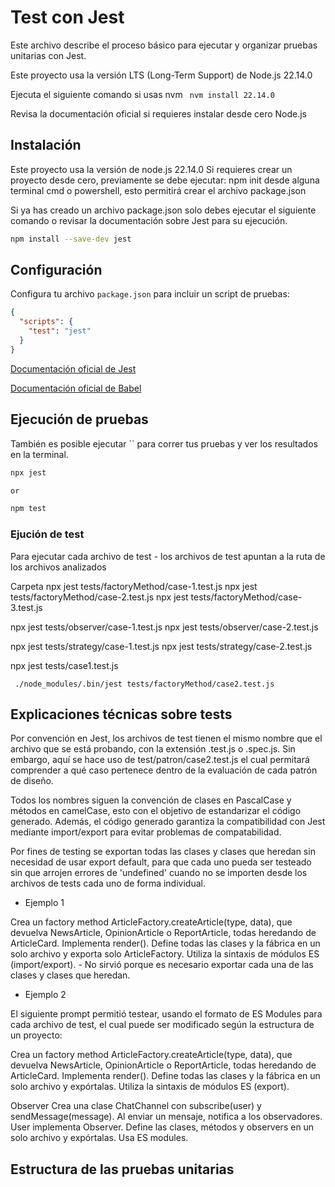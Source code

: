 # Test con Jest

Este archivo describe el proceso básico para ejecutar y organizar pruebas unitarias con Jest.

Este proyecto usa la versión LTS (Long-Term Support) de Node.js 22.14.0

Ejecuta el siguiente comando si usas nvm `
nvm install 22.14.0`

Revisa la documentación oficial si requieres instalar desde cero Node.js

## Instalación

Este proyecto usa la versión de node.js  22.14.0
Si requieres crear un proyecto desde cero, previamente se debe ejecutar: npm init desde alguna terminal cmd o powershell, esto permitirá crear el archivo package.json

Si ya has creado un archivo package.json solo debes ejecutar el siguiente comando o revisar la documentación sobre Jest para su ejecución.

```bash
npm install --save-dev jest
```

## Configuración

Configura tu archivo `package.json` para incluir un script de pruebas:

```json
{
  "scripts": {
    "test": "jest"
  }
}
```
[Documentación oficial de Jest](https://jestjs.io/docs/getting-started)

[Documentación oficial de Babel](https://jestjs.io/docs/getting-started)

## Ejecución de pruebas

También es posible ejecutar `` para correr tus pruebas y ver los resultados en la terminal.

```bash
npx jest

or

npm test
```



### Ejución de test
Para ejecutar cada archivo de test - los archivos de test apuntan a la ruta de los archivos analizados

Carpeta
npx jest tests/factoryMethod/case-1.test.js
npx jest tests/factoryMethod/case-2.test.js
npx jest tests/factoryMethod/case-3.test.js

npx jest tests/observer/case-1.test.js
npx jest tests/observer/case-2.test.js

npx jest tests/strategy/case-1.test.js
npx jest tests/strategy/case-2.test.js


npx jest tests/case1.test.js


```
 ./node_modules/.bin/jest tests/factoryMethod/case2.test.js
```

## Explicaciones técnicas sobre tests

Por convención en Jest, los archivos de test tienen el mismo nombre que el archivo que se está probando, con la extensión .test.js o .spec.js. Sin embargo, aquí se hace uso de test/patron/case2.test.js el cual permitará comprender a qué caso pertenece dentro de la evaluación de cada patrón de diseño. 

Todos los nombres siguen la convención de clases en PascalCase y métodos en camelCase, esto con el objetivo de estandarizar el código generado.
Además, el código generado garantiza la compatibilidad con Jest mediante import/export para evitar problemas de compatabilidad.

Por fines de testing se exportan todas las clases y clases que heredan sin necesidad de usar export default, para que cada uno pueda ser testeado sin que arrojen errores de 'undefined' cuando no se importen desde los archivos de tests cada uno de forma individual.


- Ejemplo 1 

Crea un factory method ArticleFactory.createArticle(type, data), que devuelva NewsArticle, OpinionArticle o ReportArticle, todas heredando de ArticleCard. Implementa render(). Define todas las clases y la fábrica en un solo archivo y exporta solo ArticleFactory. Utiliza la sintaxis de módulos ES (import/export). - No sirvió porque es necesario exportar cada una de las clases y clases que heredan.

- Ejemplo 2

El siguiente prompt permitió testear, usando el formato de ES Modules para cada archivo de test, el cual puede ser modificado según la estructura de un proyecto:

Crea un factory method ArticleFactory.createArticle(type, data), que devuelva NewsArticle, OpinionArticle o ReportArticle, todas heredando de ArticleCard. Implementa render(). Define todas las clases y la fábrica en un solo archivo y expórtalas. Utiliza la sintaxis de módulos ES (export).

Observer
Crea una clase ChatChannel con subscribe(user) y sendMessage(message). Al enviar un mensaje, notifica a los observadores. User implementa Observer. Define las clases, métodos y observers en un solo archivo y expórtalas. Usa ES modules.

## Estructura de las pruebas unitarias

```

```